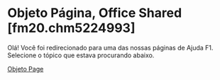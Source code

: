 
# Objeto Página, Office Shared [fm20.chm5224993]

Olá! Você foi redirecionado para uma das nossas páginas de Ajuda F1. Selecione o tópico que estava procurando abaixo.

[Objeto Page](http://msdn.microsoft.com/library/889faad0-d2ce-b404-a603-2a491c27df23%28Office.15%29.aspx)
